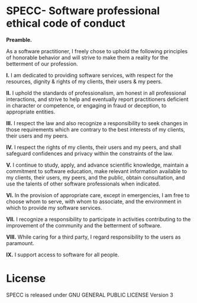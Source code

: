 # SPECC- Software professional ethical code of conduct

**Preamble.**

As a software practitioner, I freely chose to uphold the following principles of honorable behavior and will strive to make them a reality for the betterment of our profession.

**I.** I am dedicated to providing software services, with respect for the resources, dignity & rights of my clients, their users & my peers.

**II.** I uphold the standards of professionalism, am honest in all professional interactions, and strive to help and eventually report practitioners deficient in character or competence, or engaging in fraud or deception, to appropriate entities.

**III.** I respect the law and also recognize a responsibility to seek changes in those requirements which are contrary to the best interests of my clients, their users and my peers.

**IV.** I respect the rights of my clients, their users and my peers, and shall safeguard confidences and privacy within the constraints of the law.

**V.** I continue to study, apply, and advance scientific knowledge, maintain a commitment to software education, make relevant information available to my clients, their users, my peers, and the public, obtain consultation, and use the talents of other software professionals when indicated.

**VI.** In the provision of appropriate care, except in emergencies, I am free to choose whom to serve, with whom to associate, and the environment in which to provide my software services.

**VII.** I recognize a responsibility to participate in activities contributing to the improvement of the community and the betterment of software.

**VIII.** While caring for a third party, I regard responsibility to the users as paramount.

**IX.** I support access to software for all people.

# License
SPECC is released under GNU GENERAL PUBLIC LICENSE Version 3
